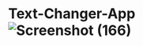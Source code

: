 # Text-Changer-App![Screenshot (166)](https://github.com/ruban117/Text-Changer-App/assets/102974324/b8b63df8-40a4-42ee-8932-fa9fd558c2fa)

